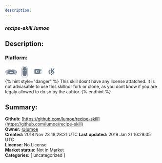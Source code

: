```yaml
---
description: 
---
```


### _recipe-skill.lumoe_  
## Description:  
  
### Platform:  
 ![Mark I](../.gitbook/assets/mark-1-icon.png)  ![Mark II](../.gitbook/assets/mark-2-icon.png)  ![Picroft](../.gitbook/assets/picroft-icon.png)  ![plasmoid](../.gitbook/assets/kde.png)   
{% hint style="danger" %}
This skill dosnt have any license attatched. It is not adviasable to use this skillnor fork or clone, as you dont know if you are legaly allowed to do so by the auhtor.
{% endhint %}
  
## Summary:  
**Github:** [https://github.com/lumoe/recipe-skill](https://github.com/lumoe/recipe-skill)  
**Owner:** [@lumoe](https://github.com/lumoe)  
**Created:** 2018 Nov 23 18:28:21 UTC  **Last updated:** 2019 Jan 21 16:29:05 UTC  
**License:** No License  
**Market status:** [Not in Market](https://market.mycroft.ai/skill/)  
**Categories:** [ uncategorized ]   

